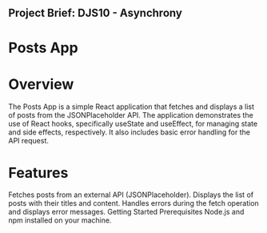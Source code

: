 ## Project Brief: DJS10 - Asynchrony

# Posts App

# Overview
The Posts App is a simple React application that fetches and displays a list of posts from the JSONPlaceholder API. The application demonstrates the use of React hooks, specifically useState and useEffect, for managing state and side effects, respectively. It also includes basic error handling for the API request.

# Features
Fetches posts from an external API (JSONPlaceholder).
Displays the list of posts with their titles and content.
Handles errors during the fetch operation and displays error messages.
Getting Started
Prerequisites
Node.js and npm installed on your machine.





